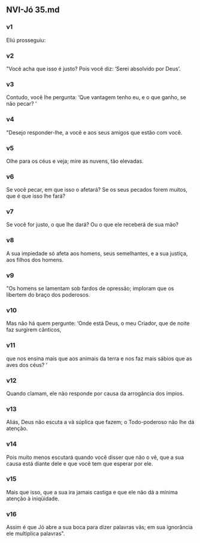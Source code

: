 ## NVI-Jó 35.md
### v1
 Eliú prosseguiu:
### v2
 "Você acha que isso é justo? Pois você diz: ‘Serei absolvido por Deus’.
### v3
 Contudo, você lhe pergunta: ‘Que vantagem tenho eu, e o que ganho, se não pecar? ’
### v4
 "Desejo responder-lhe, a você e aos seus amigos que estão com você.
### v5
 Olhe para os céus e veja; mire as nuvens, tão elevadas.
### v6
 Se você pecar, em que isso o afetará? Se os seus pecados forem muitos, que é que isso lhe fará?
### v7
 Se você for justo, o que lhe dará? Ou o que ele receberá de sua mão?
### v8
 A sua impiedade só afeta aos homens, seus semelhantes, e a sua justiça, aos filhos dos homens.
### v9
 "Os homens se lamentam sob fardos de opressão; imploram que os libertem do braço dos poderosos.
### v10
 Mas não há quem pergunte: ‘Onde está Deus, o meu Criador, que de noite faz surgirem cânticos,
### v11
 que nos ensina mais que aos animais da terra e nos faz mais sábios que as aves dos céus? ’
### v12
 Quando clamam, ele não responde por causa da arrogância dos ímpios.
### v13
 Aliás, Deus não escuta a vã súplica que fazem; o Todo-poderoso não lhe dá atenção.
### v14
 Pois muito menos escutará quando você disser que não o vê, que a sua causa está diante dele e que você tem que esperar por ele.
### v15
 Mais que isso, que a sua ira jamais castiga e que ele não dá a mínima atenção à iniqüidade.
### v16
 Assim é que Jó abre a sua boca para dizer palavras vãs; em sua ignorância ele multiplica palavras".
